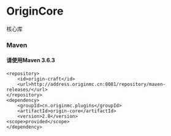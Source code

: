 # OriginCore
核心库
### Maven
#### 请使用Maven 3.6.3
```
<repository>
    <id>origin-craft</id>
    <url>http://address.originmc.cn:8081/repository/maven-releases/</url>
</repository>
<dependency>
    <groupId>cn.originmc.plugins</groupId>
    <artifactId>origin-core</artifactId>
    <version>2.8</version>
<scope>provided</scope>
</dependency>
```
